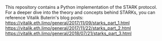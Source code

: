 This repository contains a Python implementation of the STARK protocol. For a deeper dive into the theory and concepts behind STARKs, you can reference Vitalik Buterin's blog posts:
https://vitalik.eth.limo/general/2017/11/09/starks_part_1.html
https://vitalik.eth.limo/general/2017/11/22/starks_part_2.html
https://vitalik.eth.limo/general/2018/07/21/starks_part_3.html
